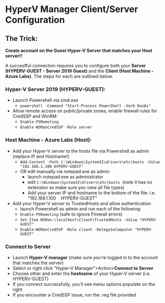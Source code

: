 # HyperV Manager Client/Server Configuration

## The Trick:

**Create account on the Guest Hyper-V Server that matches your Host server!!**

A succesfful connection requires you to configure both your **Server (HYPERV-GUEST - Server 2019 Guest)** and the **Client (Host Machine - Azure Labs)**. The steps for each are outlined below.

### Hyper-V Server 2019 (HYPERV-GUEST):

- Launch Powershell via cmd.exe
  - `powershell -Command "Start-Process PowerShell -Verb RunAs"`
- Allow remote access on public/private zones, enable firewall rules for CredSSP and WinRM:
  - `Enable-PSRemoting`
  - `Enable-WSManCredSSP -Role server`

### Host Machine - Azure Labs (Host):

- Add your Hyper-V server to the hosts file via Powershell as admin (replace IP and Hostname!)
  - `Add-Content -Path C:\Windows\System32\drivers\etc\hosts -Value "192.168.1.100 HYPERV-GUEST"`
  - OR edit manually via notepad.exe as admin
    - launch notepad.exe as administrator
    - edit `C:\Windows\System32\drivers\etc\hosts`  (note it has no extension so make sure you view all file types)
    - Add your server IP and hostname to the bottom of the file: i.e. "192.168.1.100    HYPERV-GUEST"
 - Add your Hyper-V server to TrustedHosts and allow authentication
   - launch Powershell as admin and run each of the following: 
   - `Enable-PSRemoting` (safe to ignore Firewall errors)
   - `Set-Item WSMan:\localhost\Client\TrustedHosts -Value "HYPERV-GUEST"`
   - `Enable-WSManCredSSP -Role client -DelegateComputer "HYPERV-GUEST"`
### Connect to Server
 - Launch **Hyper-V manager** (make sure you're logged in to the account that matches the server)
 - Select or right click "Hyper-V Manager">Action>**Connect to Server**
 - Choose other and enter the **hostname** of your Hyper-V server (i.e. HYPERV-GUEST)
 - If you connect successfully, you'll see menu options populate on the right
 - If you encounter a CredSSP issue, run the .reg file provided
